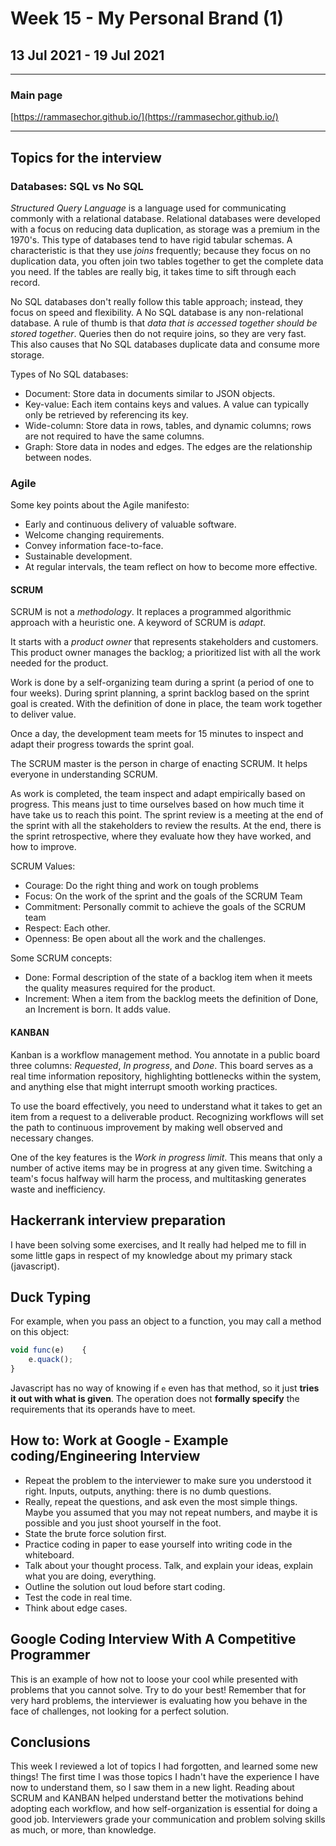 # Week 15 - My Personal Brand (1)

## 13 Jul 2021 - 19 Jul 2021

---

### Main page

[https://rammasechor.github.io/](https://rammasechor.github.io/)

---

## Topics for the interview

### Databases: SQL vs No SQL

*Structured Query Language*  is a language used for communicating commonly with a relational database. Relational databases were developed with a focus on reducing data duplication, as storage was a premium in the 1970's. This type of databases tend to have rigid tabular schemas. A characteristic is that they use *joins* frequently; because they focus on no duplication data, you often join two tables together to get the complete data you need. If the tables are really big, it takes time to sift through each record.

No SQL databases don't really follow this table approach; instead, they focus on speed and flexibility. A No SQL database is any non-relational database. A rule of thumb is that *data that is accessed together should be stored together*. Queries then do not require joins, so they are very fast. This also causes that No SQL databases duplicate data and consume more storage.

Types of No SQL databases:

- Document: Store data in documents similar to JSON objects.
- Key-value: Each item contains keys and values. A value can typically only be retrieved by referencing its key.
- Wide-column: Store data in rows, tables, and dynamic columns; rows are not required to have the same columns.
- Graph: Store data in nodes and edges. The edges are the relationship between nodes.

### Agile

Some key points about the Agile manifesto:

- Early and continuous delivery of valuable software.
- Welcome changing requirements.
- Convey information face-to-face.
- Sustainable development.
- At regular intervals, the team reflect on how to become more effective.

#### SCRUM

SCRUM is not a *methodology*. It replaces a programmed algorithmic approach with a heuristic one. A keyword of SCRUM is *adapt*.

It starts with a *product owner* that represents stakeholders and customers. This product owner manages the backlog; a prioritized list with all the work needed for the product.

Work is done by a self-organizing team during a sprint (a period of one to four weeks). During sprint planning, a sprint backlog based on the sprint goal is created. With the definition of done in place, the team work together to deliver value.

Once a day, the development team meets for 15 minutes to inspect and adapt their progress towards the sprint goal.

The SCRUM master is the person in charge of enacting SCRUM. It helps everyone in understanding SCRUM.

As work is completed, the team inspect and adapt empirically based on progress. This means just to time ourselves based on how much time it have take us to reach this point. The sprint review is a meeting at the end of the sprint with all the stakeholders to review the results. At the end, there is the sprint retrospective, where they evaluate how they have worked, and how to improve.

SCRUM Values:

- Courage: Do the right thing and work on tough problems
- Focus: On the work of the sprint and the goals of the SCRUM Team
- Commitment: Personally commit to achieve the goals of the SCRUM team
- Respect: Each other.
- Openness: Be open about all the work and the challenges.

Some SCRUM concepts:

- Done: Formal description of the state of a backlog item when it meets the quality measures required for the product.
- Increment: When a item from the backlog meets the definition of Done, an Increment is born. It adds value.

#### KANBAN

Kanban is a workflow management method. You annotate in a public board three columns: *Requested*, *In progress*, and *Done*. This board serves as a real time information repository, highlighting bottlenecks within the system, and anything else that might interrupt smooth working practices.

To use the board effectively, you need to understand what it takes to get an item from a request to a deliverable product. Recognizing workflows will set the path to continuous improvement by making well observed and necessary changes.

One of the key features is the *Work in progress limit*. This means that only a number of active items may be in progress at any given time. Switching a team's focus halfway will harm the process, and multitasking generates waste and inefficiency.

## Hackerrank interview preparation

I have been solving some exercises, and It really had helped me to fill in some little gaps in respect of my knowledge about my primary stack (javascript).

## Duck Typing

For example, when you pass an object to a function, you may call a method on this object:

```js
void func(e)    {
    e.quack();
}
```

Javascript has no way of knowing if `e` even has that method, so it just **tries it out with what is given**. The operation does not **formally specify** the requirements that its operands have to meet.

## How to: Work at Google - Example coding/Engineering Interview

- Repeat the problem to the interviewer to make sure you understood it right. Inputs, outputs, anything: there is no dumb questions.
- Really, repeat the questions, and ask even the most simple things. Maybe you assumed that you may not repeat numbers, and maybe it is possible and you just shoot yourself in the foot.
- State the brute force solution first.
- Practice coding in paper to ease yourself into writing code in the whiteboard.
- Talk about your thought process. Talk, and explain your ideas, explain what you are doing, everything.
- Outline the solution out loud before start coding.
- Test the code in real time.
- Think about edge cases.

## Google Coding Interview With A Competitive Programmer

This is an example of how not to loose your cool while presented with problems that you cannot solve. Try to do your best! Remember that for very hard problems, the interviewer is evaluating how you behave in the face of challenges, not looking for a perfect solution.

## Conclusions

This week I reviewed a lot of topics I had forgotten, and learned some new things! The first time I was those topics I hadn't have the experience I have now to understand them, so I saw them in a new light. Reading about SCRUM and KANBAN helped understand better the motivations behind adopting each workflow, and how self-organization is essential for doing a good job. Interviewers grade your communication and problem solving skills as much, or more, than knowledge.
